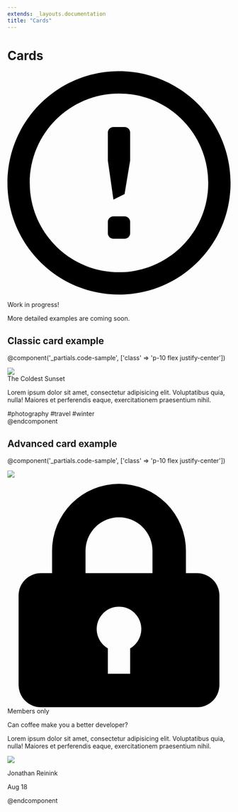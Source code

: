 ```yaml
---
extends: _layouts.documentation
title: "Cards"
---
```


# Cards

<div class="mt-8">
  <div class="bg-blue-lightest border-l-4 border-blue-light rounded-b text-blue-darkest px-4 py-3">
    <div class="flex">
      <div class="py-1">
        <svg class="h-6 w-6 text-blue-light mr-4" xmlns="http://www.w3.org/2000/svg" viewBox="0 0 20 20"><path d="M10 20C4.477 20 0 15.523 0 10S4.477 0 10 0s10 4.477 10 10-4.477 10-10 10zm0-2c4.418 0 8-3.582 8-8s-3.582-8-8-8-8 3.582-8 8 3.582 8 8 8zm-.5-5h1c.276 0 .5.224.5.5v1c0 .276-.224.5-.5.5h-1c-.276 0-.5-.224-.5-.5v-1c0-.276.224-.5.5-.5zm0-8h1c.276 0 .5.224.5.5V8l-.5 3-1 .5L9 8V5.5c0-.276.224-.5.5-.5z"/></svg>
      </div>
      <div>
        <p class="font-semibold">Work in progress!</p>
        <p class="text-sm">More detailed examples are coming soon.</p>
      </div>
    </div>
  </div>
</div>

## Classic card example

@component('_partials.code-sample', ['class' => 'p-10 flex justify-center'])
<div class="max-w-sm rounded overflow-hidden shadow-lg">
    <img class="w-full" src="{{ $page->baseUrl }}/img/card-top.jpg">
    <div class="px-6 py-4">
        <div class="font-bold text-xl mb-2">The Coldest Sunset</div>
        <p class="text-slate text-base">
            Lorem ipsum dolor sit amet, consectetur adipisicing elit. Voluptatibus quia, nulla! Maiores et perferendis eaque, exercitationem praesentium nihil.
        </p>
    </div>
    <div class="px-6 py-4">
        <span class="inline-block bg-smoke-light rounded-full px-3 py-1 text-sm font-semibold text-slate mr-2">#photography</span>
        <span class="inline-block bg-smoke-light rounded-full px-3 py-1 text-sm font-semibold text-slate mr-2">#travel</span>
        <span class="inline-block bg-smoke-light rounded-full px-3 py-1 text-sm font-semibold text-slate">#winter</span>
    </div>
</div>
@endcomponent

## Advanced card example

@component('_partials.code-sample', ['class' => 'p-10 flex justify-center'])
<div class="max-w-md flex">
    <div class="rounded rounded-l w-128 text-center overflow-hidden">
        <img class="block h-64" src="{{ $page->baseUrl }}/img/card-left.jpg">
    </div>
    <div class="border-t border-r border-b border-smoke rounded rounded-r p-4 flex flex-col justify-between">
        <div>
            <p class="text-sm text-slate-light flex items-center">
                <svg class="text-slate-lighter w-3 h-3 mr-2" xmlns="http://www.w3.org/2000/svg" viewBox="0 0 20 20"><path d="M4 8V6a6 6 0 1 1 12 0v2h1a2 2 0 0 1 2 2v8a2 2 0 0 1-2 2H3a2 2 0 0 1-2-2v-8c0-1.1.9-2 2-2h1zm5 6.73V17h2v-2.27a2 2 0 1 0-2 0zM7 6v2h6V6a3 3 0 0 0-6 0z"/></svg>
                Members only
            </p>
            <div class="font-bold text-xl mb-2">Can coffee make you a better developer?</div>
            <p class="text-slate text-base">Lorem ipsum dolor sit amet, consectetur adipisicing elit. Voluptatibus quia, nulla! Maiores et perferendis eaque, exercitationem praesentium nihil.</p>
        </div>
        <div class="flex items-center">
            <img class="w-10 h-10 rounded-full mr-4" src="https://pbs.twimg.com/profile_images/885868801232961537/b1F6H4KC_400x400.jpg">
            <div class="text-sm">
                <p class="text-slate-darker leading-none">Jonathan Reinink</p>
                <p class="text-slate-light">Aug 18</p>
            </div>
        </div>
    </div>
</div>
@endcomponent
